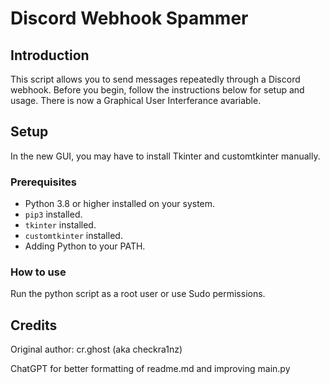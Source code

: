 # Discord Webhook Spammer

## Introduction
This script allows you to send messages repeatedly through a Discord webhook. Before you begin, follow the instructions below for setup and usage. There is now a Graphical User Interferance avariable.

## Setup
In the new GUI, you may have to install Tkinter and customtkinter manually.

### Prerequisites
- Python 3.8 or higher installed on your system.
- `pip3` installed.
- `tkinter` installed.
- `customtkinter` installed.
- Adding Python to your PATH.

### How to use
Run the python script as a root user or use Sudo permissions.

## Credits
Original author: cr.ghost (aka checkra1nz)

ChatGPT for better formatting of readme.md and improving main.py
